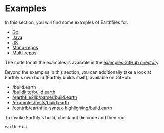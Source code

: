 
# Examples

In this section, you will find some examples of Earthfiles for:
* [Go](./go.md)
* [Java](./java.md)
* [JS](./js.md)
* [Mono-repos](./monorepo.md)
* [Multi-repos](./multirepo.md)

The code for all the examples is available in the [examples GitHub directory](https://github.com/vladaionescu/earthly/tree/master/examples).

Beyond the examples in this section, you can additionally take a look at Earthly's own build (Earthly builds itself), available on GitHub:
* [/build.earth](https://github.com/vladaionescu/earthly/blob/master/build.earth)
* [/buildkitd/build.earth](https://github.com/vladaionescu/earthly/blob/master/buildkitd/build.earth)
* [/earthfile2llb/parser/build.earth](https://github.com/vladaionescu/earthly/blob/master/earthfile2llb/parser/build.earth)
* [/examples/tests/build.earth](https://github.com/vladaionescu/earthly/blob/master/examples/tests/build.earth)
* [/contrib/earthfile-syntax-highlighting/build.earth](https://github.com/vladaionescu/earthly/blob/master/contrib/earthfile-syntax-highlighting/build.earth)

To invoke Earthly's build, check out the code and then run

```bash
earth +all
```
